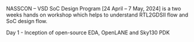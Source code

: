 NASSCON – VSD SoC Design Program [24 April – 7 May, 2024] is a two weeks hands on workshop which helps to understand RTL2GDSII flow and SoC design flow. 

Day 1 - Inception of open-source EDA, OpenLANE and Sky130 PDK

